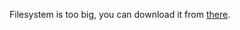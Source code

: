 Filesystem is too big, you can download it from [there](https://drive.google.com/file/d/1MwwjSw3hc2RJZTUoTzAwrf954P_7XF90/view?usp=sharing).
